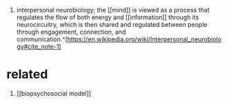 1. interpersonal neurobiology; the [[mind]] is viewed as a process that regulates the flow of both energy and [[information]] through its neurocircuitry, which is then shared and regulated between people through engagement, connection, and communication.^[https://en.wikipedia.org/wiki/Interpersonal_neurobiology#cite_note-1]

# related
1. [[biopsychosocial model]]